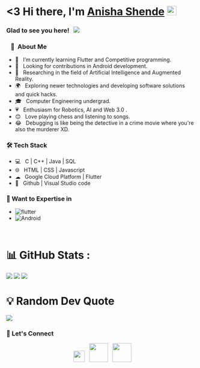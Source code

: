# <3 Hi there, I'm <a href="https://github.com/AnishaShende" target="_blank">Anisha Shende</a> <img src="https://media.giphy.com/media/hvRJCLFzcasrR4ia7z/giphy.gif" width="25"> 

### Glad to see you here! &nbsp; ![](https://visitor-badge.glitch.me/badge?page_id=AnishaShende)

<h3>&nbsp &nbsp💁&nbsp About Me </h3>

- 🎉 &nbsp; I’m currently learning Flutter and Competitive programming.
- 🌌 &nbsp; Looking for contributions in Android development.
- 🔬 &nbsp; Researching in the field of Artificial Intelligence and Augmented Reality.
- 🌍 &nbsp; Exploring newer technologies and developing software solutions and quick hacks.
- 🎓 &nbsp; Computer Engineering undergrad.
- 💗 &nbsp; Enthusiasm for Robotics, AI and Web 3.0 .
- 😊 &nbsp; Love playing chess and listening to songs. 
- 😂 &nbsp; Debugging is like being the detective in a crime movie where you're also the murderer XD. 

<h3>🛠 Tech Stack</h3>

- 💻 &nbsp; C | C++ | Java | SQL
- 🌐 &nbsp; HTML | CSS | Javascript
- ☁ &nbsp; Google Cloud Platform | Flutter
- 🔧 &nbsp; Github | Visual Studio code

<h3> 💪&nbspWant to Expertise in</h3> 

* ![flutter](https://img.shields.io/badge/Flutter-0078D6?style=for-the-badge&logo=flutter&logoColor=white "Flutter")
* ![Android](https://img.shields.io/badge/Android-3DDC84?style=for-the-badge&logo=android&logoColor=white)

</br>

# 📊 GitHub Stats :
![](https://github-readme-stats.vercel.app/api?username=AnishaShende&theme=dark&hide_border=true&include_all_commits=false&count_private=false)
![](https://github-readme-streak-stats.herokuapp.com/?user=AnishaShende&theme=dark&hide_border=true)
![](https://github-readme-stats.vercel.app/api/top-langs/?username=AnishaShende&theme=dark&hide_border=true&include_all_commits=false&count_private=false&layout=compact)

# 💡 Random Dev Quote 
![](https://quotes-github-readme.vercel.app/api?type=horizontal&theme=radical)

<h3> 👐 Let's Connect </h3>

<p align="center">
&nbsp; <a href="https://twitter.com/Anisha_Shende" target="_blank" rel="noopener noreferrer"><img src="https://github.com/AnishaShende/AnishaShende/assets/91362696/ca0f5e9f-b759-47ea-96ab-50d295175ac5" width="30" /></a>   
&nbsp; <a href="https://www.linkedin.com/in/anishashende/" target="_blank" rel="noopener noreferrer"><img src="https://img.icons8.com/plasticine/100/000000/linkedin.png" width="50" /></a>
&nbsp; <a href="mailto:anishaashende@gmail.com" target="_blank" rel="noopener noreferrer"><img src="https://img.icons8.com/plasticine/100/000000/gmail.png"  width="50" /></a>
</p>
